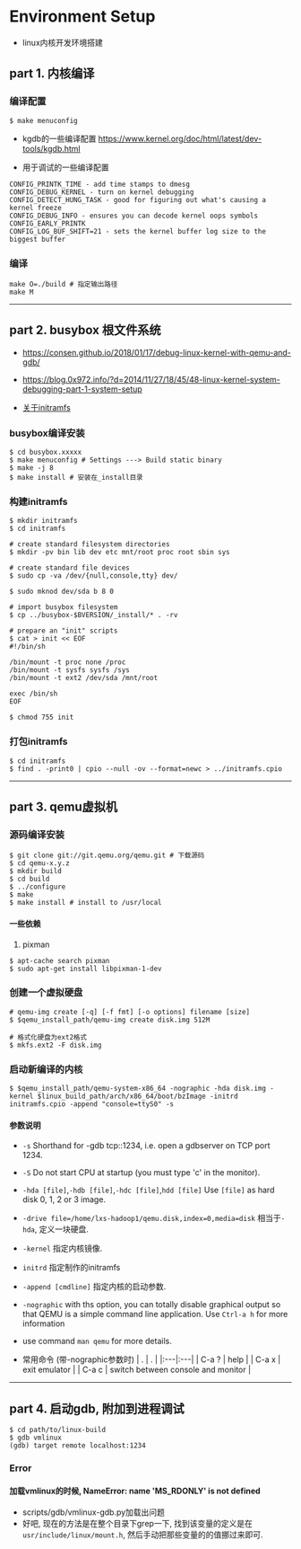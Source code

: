 # Environment Setup
- linux内核开发环境搭建

## part 1. 内核编译
###  编译配置
```
$ make menuconfig
```

- kgdb的一些编译配置 <https://www.kernel.org/doc/html/latest/dev-tools/kgdb.html>

- 用于调试的一些编译配置
```
CONFIG_PRINTK_TIME - add time stamps to dmesg
CONFIG_DEBUG_KERNEL - turn on kernel debugging
CONFIG_DETECT_HUNG_TASK - good for figuring out what's causing a kernel freeze
CONFIG_DEBUG_INFO - ensures you can decode kernel oops symbols
CONFIG_EARLY_PRINTK
CONFIG_LOG_BUF_SHIFT=21 - sets the kernel buffer log size to the biggest buffer
```

### 编译
```
make O=./build # 指定输出路径
make M
```

---
## part 2. busybox 根文件系统
- <https://consen.github.io/2018/01/17/debug-linux-kernel-with-qemu-and-gdb/>
- <https://blog.0x972.info/?d=2014/11/27/18/45/48-linux-kernel-system-debugging-part-1-system-setup>

- [关于initramfs]( https://wiki.gentoo.org/wiki/Custom_Initramfs )


### busybox编译安装
```
$ cd busybox.xxxxx
$ make menuconfig # Settings ---> Build static binary
$ make -j 8
$ make install # 安装在_install目录
```

### 构建initramfs
```
$ mkdir initramfs
$ cd initramfs

# create standard filesystem directories
$ mkdir -pv bin lib dev etc mnt/root proc root sbin sys

# create standard file devices
$ sudo cp -va /dev/{null,console,tty} dev/

$ sudo mknod dev/sda b 8 0

# import busybox filesystem
$ cp ../busybox-$BVERSION/_install/* . -rv

# prepare an "init" scripts
$ cat > init << EOF
#!/bin/sh

/bin/mount -t proc none /proc
/bin/mount -t sysfs sysfs /sys
/bin/mount -t ext2 /dev/sda /mnt/root

exec /bin/sh
EOF

$ chmod 755 init
```

### 打包initramfs
```
$ cd initramfs
$ find . -print0 | cpio --null -ov --format=newc > ../initramfs.cpio
```

---
## part 3. qemu虚拟机

### 源码编译安装
```
$ git clone git://git.qemu.org/qemu.git # 下载源码
$ cd qemu-x.y.z
$ mkdir build
$ cd build
$ ../configure
$ make
$ make install # install to /usr/local
```

#### 一些依赖
1. pixman
```
$ apt-cache search pixman
$ sudo apt-get install libpixman-1-dev
```

### 创建一个虚拟硬盘
```
# qemu-img create [-q] [-f fmt] [-o options] filename [size]
$ $qemu_install_path/qemu-img create disk.img 512M

# 格式化硬盘为ext2格式
$ mkfs.ext2 -F disk.img
```

### 启动新编译的内核
```
$ $qemu_install_path/qemu-system-x86_64 -nographic -hda disk.img -kernel $linux_build_path/arch/x86_64/boot/bzImage -initrd initramfs.cpio -append "console=ttyS0" -s
```

#### 参数说明
- `-s`  Shorthand for -gdb tcp::1234, i.e. open a gdbserver on TCP port 1234.

- `-S`  Do not start CPU at startup (you must type 'c' in the monitor).

- `-hda [file]`,`-hdb [file]`,`-hdc [file]`,`hdd [file]`    Use `[file]` as hard disk 0, 1, 2 or 3 image.

- `-drive file=/home/lxs-hadoop1/qemu.disk,index=0,media=disk` 相当于`-hda`, 定义一块硬盘.

- `-kernel` 指定内核镜像.

- `initrd` 指定制作的initramfs

- `-append [cmdline]` 指定内核的启动参数.

- `-nographic`  with ths option, you can totally disable graphical output so that QEMU is a simple command line application. Use `Ctrl-a h` for more information

- use command `man qemu` for more details.

- 常用命令 (带-nographic参数时)
| . | . |
|:---|:---|
| C-a ? | help |
| C-a x | exit emulator |
| C-a c | switch between console and monitor |

---
## part 4. 启动gdb, 附加到进程调试
```
$ cd path/to/linux-build
$ gdb vmlinux
(gdb) target remote localhost:1234
```

### Error
#### 加载vmlinux的时候, NameError: name 'MS_RDONLY' is not defined
- scripts/gdb/vmlinux-gdb.py加载出问题
- 好吧, 现在的方法是在整个目录下grep一下, 找到该变量的定义是在`usr/include/linux/mount.h`, 然后手动把那些变量的的值挪过来即可.

